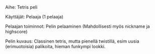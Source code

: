 
Aihe: Tetris peli

Käyttäjät: Pelaaja (1 pelaaja)

Pelaajan toiminnot: 
    Pelin pelaaminen
    (Mahdollisesti myös nickname ja highscore)

Pelin kuvaus:
    Classinen tetris, mutta pienellä twistillä, esim uusia (erimuotoisia) palikoita, hieman funkympi lookki.

